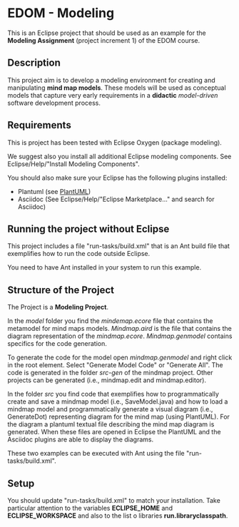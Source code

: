 # EDOM - Modeling

This is an Eclipse project that should be used as an example for the **Modeling Assignment** (project increment 1) of the EDOM course.

## Description

This project aim is to develop a modeling environment for creating and manipulating **mind map models**. These models will be used as conceptual models that capture very early requirements in a **didactic** *model-driven* software development process.

## Requirements

This is project has been tested with Eclipse Oxygen (package modeling).

We suggest also you install all additional Eclipse modeling components. See Eclipse/Help/"Install Modeling Components".

You should also make sure your Eclipse has the following plugins installed: 
- Plantuml (see [PlantUML](http://plantuml.com)) 
- Asciidoc (See Eclipse/Help/"Eclipse Marketplace..." and search for Asciidoc)

## Running the project without Eclipse

This project includes a file "run-tasks/build.xml" that is an Ant build file that exemplifies how to run the code outside Eclipse.

You need to have Ant installed in your system to run this example.

## Structure of the Project

The Project is a **Modeling Project**.

In the *model* folder you find the *mindemap.ecore* file that contains the metamodel for mind maps models. *Mindmap.aird* is the file that contains the diagram representation of the *mindmap.ecore*. *Mindmap.genmodel* contains specifics for the code generation.

To generate the code for the model open *mindmap.genmodel* and right click in the root element. Select "Generate Model Code" or "Generate All". The code is generated in the folder *src-gen* of the mindmap project. Other projects can be generated (i.e., mindmap.edit and mindmap.editor).

In the folder *src* you find code that exemplifies how to programmatically create and save a mindmap model (i.e., SaveModel.java) and how to load a mindmap model and programmatically generate a visual diagram (i.e., GenerateDot) representing diagram for the mind map (using PlantUML). For the diagram a plantuml textual file describing the mind map diagram is generated. When these files are opened in Eclipse the PlantUML and the Asciidoc plugins are able to display the diagrams.  

These two examples can be executed with Ant using the file "run-tasks/build.xml".

## Setup

You should update "run-tasks/build.xml" to match your installation. Take particular attention to the variables **ECLIPSE_HOME** and **ECLIPSE_WORKSPACE** and also to the list o libraries **run.libraryclasspath**.



 

